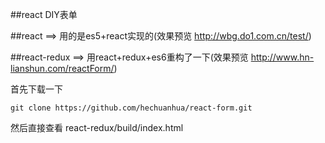 ##react DIY表单

##react ==> 用的是es5+react实现的(效果预览 http://wbg.do1.com.cn/test/)

##react-redux  ==> 用react+redux+es6重构了一下(效果预览 http://www.hn-lianshun.com/reactForm/)

首先下载一下
```bash、
git clone https://github.com/hechuanhua/react-form.git 
```
然后直接查看 react-redux/build/index.html



